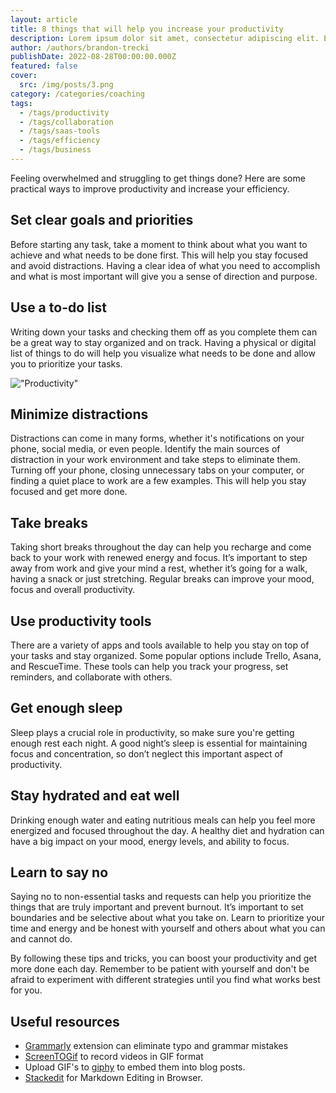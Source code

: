 ```yaml
---
layout: article
title: 8 things that will help you increase your productivity
description: Lorem ipsum dolor sit amet, consectetur adipiscing elit. Et nemo nimium beatus est; Idemne, quod iucunde? Duo Reges constructio interrete. At iamdecimum annum in spelunca iacet.
author: /authors/brandon-trecki
publishDate: 2022-08-28T00:00:00.000Z
featured: false
cover:
  src: /img/posts/3.png
category: /categories/coaching
tags:
  - /tags/productivity
  - /tags/collaboration
  - /tags/saas-tools
  - /tags/efficiency
  - /tags/business
---
```


Feeling overwhelmed and struggling to get things done? Here are some practical ways to improve productivity and increase your efficiency.

## Set clear goals and priorities
Before starting any task, take a moment to think about what you want to achieve and what needs to be done first. This will help you stay focused and avoid distractions. Having a clear idea of what you need to accomplish and what is most important will give you a sense of direction and purpose.

## Use a to-do list
Writing down your tasks and checking them off as you complete them can be a great way to stay organized and on track. Having a physical or digital list of things to do will help you visualize what needs to be done and allow you to prioritize your tasks.

!["Productivity"](https://static.vecteezy.com/system/resources/previews/015/485/195/original/investment-efficiency-infographic-chart-design-template-editable-infochart-with-icons-instructional-graphics-with-5-step-sequence-visual-data-presentation-vector.jpg)

## Minimize distractions
Distractions can come in many forms, whether it's notifications on your phone, social media, or even people. Identify the main sources of distraction in your work environment and take steps to eliminate them. Turning off your phone, closing unnecessary tabs on your computer, or finding a quiet place to work are a few examples. This will help you stay focused and get more done.

## Take breaks
Taking short breaks throughout the day can help you recharge and come back to your work with renewed energy and focus. It’s important to step away from work and give your mind a rest, whether it’s going for a walk, having a snack or just stretching. Regular breaks can improve your mood, focus and overall productivity.

## Use productivity tools
There are a variety of apps and tools available to help you stay on top of your tasks and stay organized. Some popular options include Trello, Asana, and RescueTime. These tools can help you track your progress, set reminders, and collaborate with others.

## Get enough sleep
Sleep plays a crucial role in productivity, so make sure you're getting enough rest each night. A good night’s sleep is essential for maintaining focus and concentration, so don’t neglect this important aspect of productivity.

## Stay hydrated and eat well
Drinking enough water and eating nutritious meals can help you feel more energized and focused throughout the day. A healthy diet and hydration can have a big impact on your mood, energy levels, and ability to focus.

## Learn to say no
Saying no to non-essential tasks and requests can help you prioritize the things that are truly important and prevent burnout. It’s important to set boundaries and be selective about what you take on. Learn to prioritize your time and energy and be honest with yourself and others about what you can and cannot do.

By following these tips and tricks, you can boost your productivity and get more done each day. Remember to be patient with yourself and don't be afraid to experiment with different strategies until you find what works best for you.

## Useful resources

 * [Grammarly](https://marketplace.visualstudio.com/items?itemName=znck.grammarly) extension can eliminate typo and grammar mistakes
 * [ScreenTOGif](https://www.screentogif.com/) to record videos in GIF format
 * Upload GIF's to [giphy](https://giphy.com/) to embed them into blog posts.
 * [Stackedit](https://stackedit.io/) for Markdown Editing in Browser.
